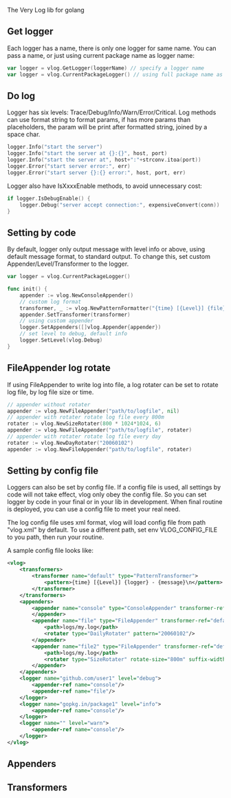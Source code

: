 The Very Log lib for golang

## Get logger

Each logger has a name, there is only one logger for same name. You can pass a name, or just using current package name as logger name:

```go
var logger = vlog.GetLogger(loggerName) // specify a logger name
var logger = vlog.CurrentPackageLogger() // using full package name as logger name
```

## Do log

Logger has six levels: Trace/Debug/Info/Warn/Error/Critical.
Log methods can use format string to format params, if has more params than placeholders,
the param will be print after formatted string, joined by a space char.

```go
logger.Info("start the server")
logger.Info("start the server at {}:{}", host, port)
logger.Info("start the server at", host+":"+strconv.itoa(port))
logger.Error("start server error:", err)
logger.Error("start server {}:{} error:", host, port, err)

```

Logger also have IsXxxxEnable methods, to avoid unnecessary cost:

```go
if logger.IsDebugEnable() {
    logger.Debug("server accept connection:", expensiveConvert(conn))
}
```

## Setting by code

By default, logger only output message with level info or above, using default message format, to standard output.
To change this, set custom Appender/Level/Transformer to the logger.

```go
var logger = vlog.CurrentPackageLogger()

func init() {
	appender := vlog.NewConsoleAppender()
	// custom log format
	transformer, _ := vlog.NewPatternFormatter("{time} [{Level}] {file}:{line} - {message}\n")
	appender.SetTransformer(transformer)
	// using custom appender
	logger.SetAppenders([]vlog.Appender{appender})
	// set level to debug, default info
	logger.SetLevel(vlog.Debug)
}
```

## FileAppender log rotate

If using FileAppender to write log into file, a log rotater can be set to rotate log file, by log file size or time.

```go
// appender without rotater
appender := vlog.NewFileAppender("path/to/logfile", nil)
// appender with rotater rotate log file every 800m
rotater := vlog.NewSizeRotater(800 * 1024*1024, 6)
appender := vlog.NewFileAppender("path/to/logfile", rotater)
// appender with rotater rotate log file every day
rotater := vlog.NewDayRotater("20060102")
appender := vlog.NewFileAppender("path/to/logfile", rotater)
```

## Setting by config file

Loggers can also be set by config file.
If a config file is used, all settings by code will not take effect, vlog only obey the config file.
So you can set logger by code in your final or in your lib in development.
When final routine is deployed, you can use a config file to meet your real need.

The log config file uses xml format, vlog will load config file from path "vlog.xml" by default.
To use a different path, set env VLOG_CONFIG_FILE to you path, then run your routine.

A sample config file looks like:

```xml
<vlog>
    <transformers>
        <transformer name="default" type="PatternTransformer">
            <pattern>{time} [{Level}] {logger} - {message}\n</pattern>
        </transformer>
    </transformers>
    <appenders>
        <appender name="console" type="ConsoleAppender" transformer-ref="default">
        </appender>
        <appender name="file" type="FileAppender" transformer-ref="default">
            <path>logs/my.log</path>
            <rotater type="DailyRotater" pattern="20060102"/>
        </appender>
        <appender name="file2" type="FileAppender" transformer-ref="default">
            <path>logs/my.log</path>
            <rotater type="SizeRotater" rotate-size="800m" suffix-width="6"/>
        </appender>
    </appenders>
    <logger name="github.com/user1" level="debug">
        <appender-ref name="console"/>
        <appender-ref name="file"/>
    </logger>
    <logger name="gopkg.in/package1" level="info">
        <appender-ref name="console"/>
    </logger>
    <logger name="" level="warn">
        <appender-ref name="console"/>
    </logger>
</vlog>
```

## Appenders

## Transformers